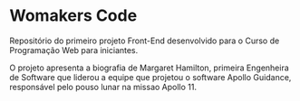 # Womakers Code

Repositório do primeiro projeto Front-End desenvolvido para o Curso de Programação Web para iniciantes. 

O projeto apresenta a biografia de Margaret Hamilton, primeira Engenheira de Software que liderou a equipe que projetou o software Apollo Guidance, responsável pelo pouso lunar na missao Apollo 11. 